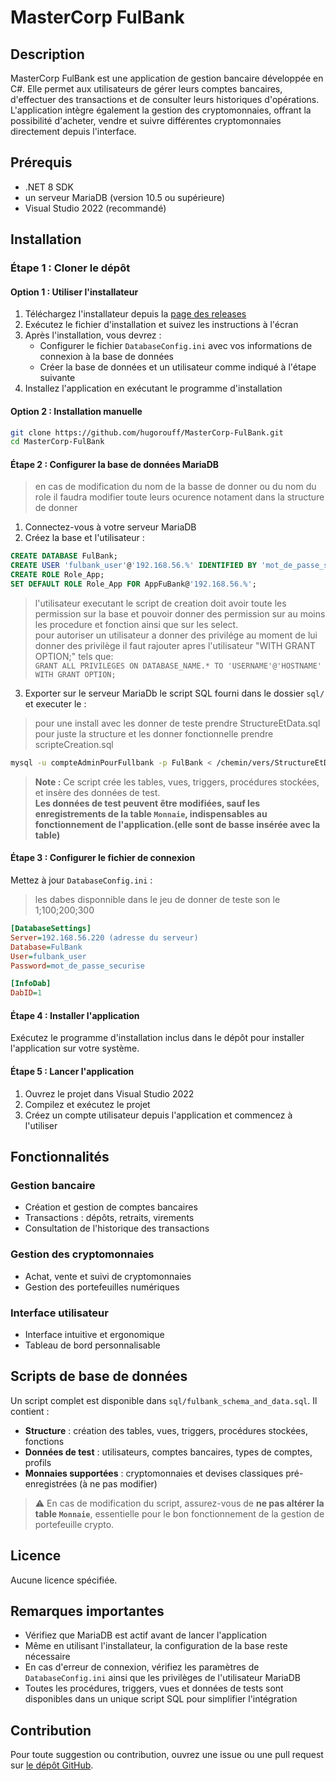# MasterCorp FulBank
## Description
MasterCorp FulBank est une application de gestion bancaire développée en C#. Elle permet aux utilisateurs de gérer leurs comptes bancaires, d'effectuer des transactions et de consulter leurs historiques d'opérations. L'application intègre également la gestion des cryptomonnaies, offrant la possibilité d'acheter, vendre et suivre différentes cryptomonnaies directement depuis l'interface.

## Prérequis
- .NET 8 SDK
- un serveur MariaDB (version 10.5 ou supérieure)
- Visual Studio 2022 (recommandé)

## Installation
### Étape 1 : Cloner le dépôt 
<!-- ### Option 1 : Utiliser l'installateur -->
#### Option 1 : Utiliser l'installateur
1. Téléchargez l'installateur depuis la [page des releases](https://github.com/hugorouff/MasterCorp-FulBank/releases)
2. Exécutez le fichier d'installation et suivez les instructions à l'écran
3. Après l'installation, vous devrez :
   - Configurer le fichier `DatabaseConfig.ini` avec vos informations de connexion à la base de données
   - Créer la base de données et un utilisateur comme indiqué à l'étape suivante
4. Installez l'application en exécutant le programme d'installation
#### Option 2 : Installation manuelle
<!-- ### Option 2 : Installation manuelle
#### Étape 1 : Cloner le dépôt -->
```bash
git clone https://github.com/hugorouff/MasterCorp-FulBank.git
cd MasterCorp-FulBank
```

#### Étape 2 : Configurer la base de données MariaDB
> en cas de modification du nom de la basse de donner ou du nom du role il faudra modifier toute leurs ocurence notament dans la structure de donner
1. Connectez-vous à votre serveur MariaDB 
2. Créez la base et l'utilisateur :
```sql
CREATE DATABASE FulBank;
CREATE USER 'fulbank_user'@'192.168.56.%' IDENTIFIED BY 'mot_de_passe_securise';
CREATE ROLE Role_App;
SET DEFAULT ROLE Role_App FOR AppFuBank@'192.168.56.%';
```
> l'utilisateur executant le script de creation doit avoir toute les permission sur la base et pouvoir donner des permission sur au moins les procedure et fonction ainsi que sur les select.<br>
pour autoriser un utilisateur a donner des privilége au moment de lui donner des privilège il faut rajouter apres l'utilisateur "WITH GRANT OPTION;" tels que:<br>
>    ``GRANT ALL PRIVILEGES ON DATABASE_NAME.* TO 'USERNAME'@'HOSTNAME' WITH GRANT OPTION;``
3. Exporter sur le serveur MariaDb le script SQL fourni dans le dossier `sql/` et executer le :
> pour une install avec les donner de teste prendre StructureEtData.sql pour juste la structure et les donner fonctionnelle prendre scripteCreation.sql
```bash
mysql -u compteAdminPourFullbank -p FulBank < /chemin/vers/StructureEtData.sql
```
> **Note :** Ce script crée les tables, vues, triggers, procédures stockées, et insère des données de test.  
> **Les données de test peuvent être modifiées, sauf les enregistrements de la table `Monnaie`, indispensables au fonctionnement de l'application.(elle sont de basse insérée avec la table)**

#### Étape 3 : Configurer le fichier de connexion
Mettez à jour `DatabaseConfig.ini` :
> les dabes disponnible dans le jeu de donner de teste son le 1;100;200;300
```ini
[DatabaseSettings]
Server=192.168.56.220 (adresse du serveur)
Database=FulBank
User=fulbank_user
Password=mot_de_passe_securise

[InfoDab]
DabID=1
```

#### Étape 4 : Installer l'application
Exécutez le programme d'installation inclus dans le dépôt pour installer l'application sur votre système.

#### Étape 5 : Lancer l'application
1. Ouvrez le projet dans Visual Studio 2022
2. Compilez et exécutez le projet
3. Créez un compte utilisateur depuis l'application et commencez à l'utiliser

## Fonctionnalités
### Gestion bancaire
- Création et gestion de comptes bancaires
- Transactions : dépôts, retraits, virements
- Consultation de l'historique des transactions

### Gestion des cryptomonnaies
- Achat, vente et suivi de cryptomonnaies
- Gestion des portefeuilles numériques

### Interface utilisateur
- Interface intuitive et ergonomique
- Tableau de bord personnalisable

## Scripts de base de données
Un script complet est disponible dans `sql/fulbank_schema_and_data.sql`. Il contient :
- **Structure** : création des tables, vues, triggers, procédures stockées, fonctions
- **Données de test** : utilisateurs, comptes bancaires, types de comptes, profils
- **Monnaies supportées** : cryptomonnaies et devises classiques pré-enregistrées (à ne pas modifier)

> ⚠️ En cas de modification du script, assurez-vous de **ne pas altérer la table `Monnaie`**, essentielle pour le bon fonctionnement de la gestion de portefeuille crypto.

## Licence
Aucune licence spécifiée.

## Remarques importantes
- Vérifiez que MariaDB est actif avant de lancer l'application
- Même en utilisant l'installateur, la configuration de la base reste nécessaire
- En cas d'erreur de connexion, vérifiez les paramètres de `DatabaseConfig.ini` ainsi que les privilèges de l'utilisateur MariaDB
- Toutes les procédures, triggers, vues et données de tests sont disponibles dans un unique script SQL pour simplifier l'intégration

## Contribution
Pour toute suggestion ou contribution, ouvrez une issue ou une pull request sur [le dépôt GitHub](https://github.com/hugorouff/MasterCorp-FulBank).
